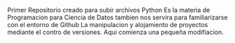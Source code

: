 Primer Repositorio creado para subir archivos Python 
Es la materia de Programacion para Ciencia de Datos
tambien nos servira para familiarizarse con el entorno de Github 
La manipulacion y alojamiento de  proyectos mediante el contro de versiones.
Aqui comienza una pequeña modifiacion.

